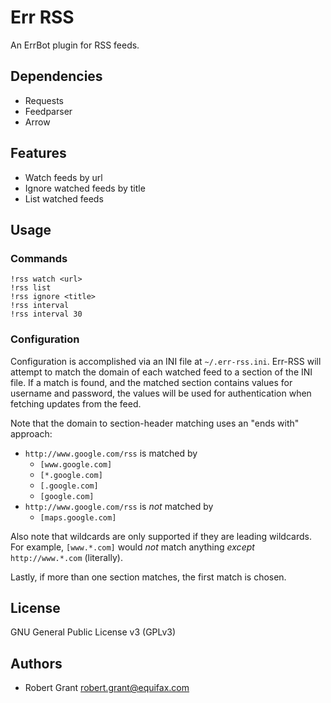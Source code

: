 Err RSS
===============================

An ErrBot plugin for RSS feeds.

Dependencies
------------

 * Requests
 * Feedparser
 * Arrow

Features
--------

 * Watch feeds by url
 * Ignore watched feeds by title
 * List watched feeds

Usage
-----

### Commands

    !rss watch <url>
    !rss list
    !rss ignore <title>
    !rss interval
    !rss interval 30

### Configuration

Configuration is accomplished via an INI file at `~/.err-rss.ini`. Err-RSS will
attempt to match the domain of each watched feed to a section of the INI file.
If a match is found, and the matched section contains values for username and
password, the values will be used for authentication when fetching updates from
the feed.

Note that the domain to section-header matching uses an "ends with" approach:

 * `http://www.google.com/rss` is matched by
	- `[www.google.com]`
	- `[*.google.com]`
	- `[.google.com]`
	- `[google.com]`
 * `http://www.google.com/rss` is *not* matched by
	- `[maps.google.com]`

Also note that wildcards are only supported if they are leading wildcards. For
example, `[www.*.com]` would *not* match anything *except* `http://www.*.com`
(literally).

Lastly, if more than one section matches, the first match is chosen.


License
-------

GNU General Public License v3 (GPLv3)

Authors
-------

 - Robert Grant <robert.grant@equifax.com>
